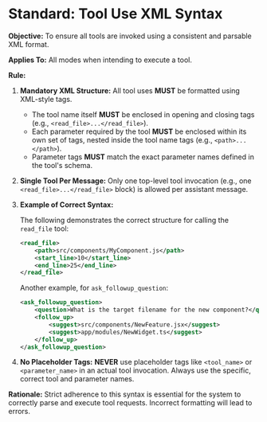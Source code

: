 # Standard: Tool Use XML Syntax

**Objective:** To ensure all tools are invoked using a consistent and parsable XML format.

**Applies To:** All modes when intending to execute a tool.

**Rule:**

1.  **Mandatory XML Structure:** All tool uses **MUST** be formatted using XML-style tags.
    *   The tool name itself **MUST** be enclosed in opening and closing tags (e.g., `<read_file>...</read_file>`).
    *   Each parameter required by the tool **MUST** be enclosed within its own set of tags, nested inside the tool name tags (e.g., `<path>...</path>`).
    *   Parameter tags **MUST** match the exact parameter names defined in the tool's schema.

2.  **Single Tool Per Message:** Only one top-level tool invocation (e.g., one `<read_file>...</read_file>` block) is allowed per assistant message.

3.  **Example of Correct Syntax:**

    The following demonstrates the correct structure for calling the `read_file` tool:

    ```xml
    <read_file>
        <path>src/components/MyComponent.js</path>
        <start_line>10</start_line>
        <end_line>25</end_line>
    </read_file>
    ```

    Another example, for `ask_followup_question`:

    ```xml
    <ask_followup_question>
        <question>What is the target filename for the new component?</question>
        <follow_up>
            <suggest>src/components/NewFeature.jsx</suggest>
            <suggest>app/modules/NewWidget.ts</suggest>
        </follow_up>
    </ask_followup_question>
    ```

4.  **No Placeholder Tags:** **NEVER** use placeholder tags like `<tool_name>` or `<parameter_name>` in an actual tool invocation. Always use the specific, correct tool and parameter names.

**Rationale:** Strict adherence to this syntax is essential for the system to correctly parse and execute tool requests. Incorrect formatting will lead to errors.